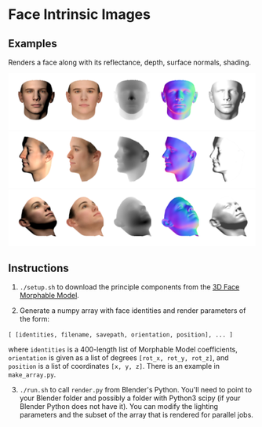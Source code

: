 # Face Intrinsic Images

## Examples
Renders a face along with its reflectance, depth, surface normals, shading. 

<p align="center">
  <img src="output/readme/0.png"><br>
  <img src="output/readme/1.png"><br>
  <img src="output/readme/2.png">
</p>

## Instructions
1. `./setup.sh` to download the principle components from the [3D Face Morphable Model](https://www-inst.eecs.berkeley.edu/~cs194-26/fa14/Papers/BlanzVetter99.pdf).

2. Generate a numpy array with face identities and render parameters of the form:

`
[ [identities, filename, savepath, orientation, position], ... ]
`

where `identities` is a 400-length list of Morphable Model coefficients, `orientation` is given as a list of degrees `[rot_x, rot_y, rot_z]`, and `position` is a list of coordinates `[x, y, z]`. There is an example in `make_array.py`.

3. `./run.sh` to call `render.py` from Blender's Python. You'll need to point to your Blender folder and possibly a folder with Python3 scipy (if your Blender Python does not have it). You can modify the lighting parameters and the subset of the array that is rendered for parallel jobs. 
